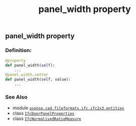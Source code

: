 ﻿---
title: panel_width property
second_title: Aspose.CAD for Python via .NET API References
description: 
type: docs
weight: 130
url: /python-net/aspose.cad.fileformats.ifc.ifc2x3.entities/ifcdoorpanelproperties/panel_width/
is_root: false
---

## panel_width property

### Definition:
```python
@property
def panel_width(self):
    ...
@panel_width.setter
def panel_width(self, value):
    ...
```

### See Also
* module [`aspose.cad.fileformats.ifc.ifc2x3.entities`](../../)
* class [`IfcDoorPanelProperties`](/cad/python-net/aspose.cad.fileformats.ifc.ifc2x3.entities/ifcdoorpanelproperties)
* class [`IfcNormalisedRatioMeasure`](/cad/python-net/aspose.cad.fileformats.ifc.ifc2x3.types/ifcnormalisedratiomeasure)
